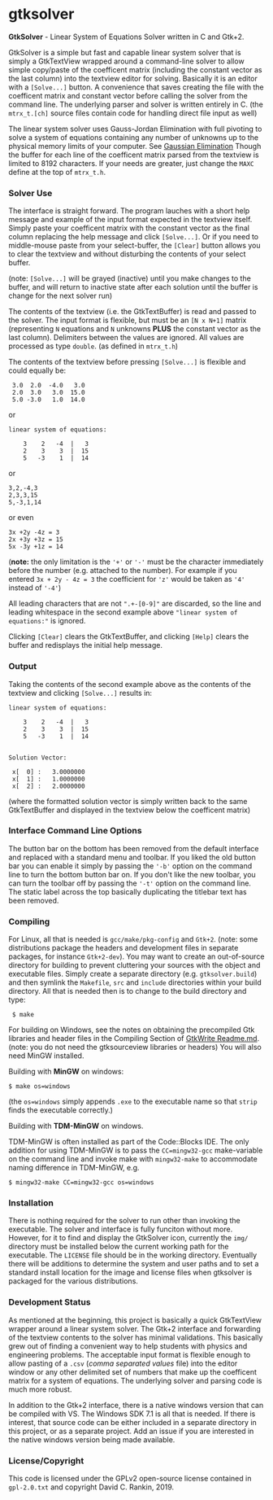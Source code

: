 # gtksolver
**GtkSolver** - Linear System of Equations Solver written in C and Gtk+2.

GtkSolver is a simple but fast and capable linear system solver that is simply a GtkTextView wrapped around a command-line solver to allow simple copy/paste of the coefficent matrix (including the constant vector as the last column) into the textview editor for solving. Basically it is an editor with a `[Solve...]` button.  A convenience that saves creating the file with the coefficent matrix and constant vector before calling the solver from the command line. The underlying parser and solver is written entirely in C. (the `mtrx_t.[ch]` source files contain code for handling direct file input as well)

The linear system solver uses Gauss-Jordan Elimination with full pivoting to solve a system of equations containing any number of unknowns up to the physical memory limits of your computer. See [Gaussian Elimination](https://en.wikipedia.org/wiki/Gaussian_elimination) Though the buffer for each line of the coefficent matrix parsed from the textview is limited to 8192 characters. If your needs are greater, just change the `MAXC` define at the top of `mtrx_t.h`.

### Solver Use

The interface is straight forward. The program lauches with a short help message and example of the input format expected in the textview itself. Simply paste your coefficent matrix with the constant vector as the final column replacing the help message and click `[Solve...]`. Or if you need to middle-mouse paste from your select-buffer, the `[Clear]` button allows you to clear the textview and without disturbing the contents of your select buffer.

(note: `[Solve...]` will be grayed (inactive) until you make changes to the buffer, and will return to inactive state after each solution until the buffer is change for the next solver run)

The contents of the textview (i.e. the GtkTextBuffer) is read and passed to the solver. The input format is flexible, but must be an `[N x N+1]` matrix (representing `N` equations and `N` unknowns **PLUS** the constant vector as the last column). Delimiters between the values are ignored. All values are processed as type `double`. (as defined in `mtrx_t.h`)

The contents of the textview before pressing `[Solve...]` is flexible and could equally be:

     3.0  2.0  -4.0   3.0
     2.0  3.0   3.0  15.0
     5.0 -3.0   1.0  14.0

or


    linear system of equations:

        3    2   -4  |   3
        2    3    3  |  15
        5   -3    1  |  14

or

    3,2,-4,3
    2,3,3,15
    5,-3,1,14

or even

    3x +2y -4z = 3
    2x +3y +3z = 15
    5x -3y +1z = 14

(**note:** the only limitation is the `'+'` or `'-'` must be the character immediately before the number (e.g. attached to the number). For example if you entered `3x + 2y - 4z = 3` the coefficient for `'z'` would be taken as `'4'` instead of `'-4'`)

All leading characters that are not `".+-[0-9]"` are discarded, so the line and leading whitespace in the second example above `"linear system of equations:"` is ignored.

Clicking `[Clear]` clears the GtkTextBuffer, and clicking `[Help]` clears the buffer and redisplays the initial help message.

### Output

Taking the contents of the second example above as the contents of the textview and clicking `[Solve...]` results in:

    linear system of equations:

        3    2   -4  |   3
        2    3    3  |  15
        5   -3    1  |  14


    Solution Vector:

     x[  0] :   3.0000000
     x[  1] :   1.0000000
     x[  2] :   2.0000000

(where the formatted solution vector is simply written back to the same GtkTextBuffer and displayed in the textview below the coefficent matrix)

### Interface Command Line Options

The button bar on the bottom has been removed from the default interface and replaced with a standard menu and toolbar. If you liked the old button bar you can enable it simply by passing the `'-b'` option on the command line to turn the bottom button bar on. If you don't like the new toolbar, you can turn the toolbar off by passing the `'-t'` option on the command line. The static label across the top basically duplicating the titlebar text has been removed.

### Compiling

For Linux, all that is needed is `gcc/make/pkg-config` and `Gtk+2`. (note: some distributions package the headers and development files in separate packages, for instance `Gtk+2-dev`). You may want to create an out-of-source directory for building to prevent cluttering your sources with the object and executable files. Simply create a separate directory (e.g. `gtksolver.build`) and then symlink the `Makefile`, `src` and `include` directories within your build directory. All that is needed then is to change to the build directory and type:

     $ make

For building on Windows, see the notes on obtaining the precompiled Gtk libraries and header files in the Compiling Section of [GtkWrite Readme.md](https://github.com/drankinatty/gtkwrite). (note: you do not need the gtksourceview libraries or headers) You will also need MinGW installed.

Building with **MinGW** on windows:

    $ make os=windows

(the `os=windows` simply appends `.exe` to the executable name so that `strip` finds the executable correctly.)


Building with **TDM-MinGW** on windows.

TDM-MinGW is often installed as part of the Code::Blocks IDE. The only addition for using TDM-MinGW is to pass the `CC=mingw32-gcc` make-variable on the command line and invoke make with `mingw32-make` to accommodate naming difference in TDM-MinGW, e.g.

    $ mingw32-make CC=mingw32-gcc os=windows

### Installation

There is nothing required for the solver to run other than invoking the executable. The solver and interface is fully funciton without more. However, for it to find and display the GtkSolver icon, currently the `img/` directory must be installed below the current working path for the executable. The `LICENSE` file should be in the working directory. Eventually there will be additions to determine the system and user paths and to set a standard install location for the image and license files when gtksolver is packaged for the various distributions.

### Development Status

As mentioned at the beginning, this project is basically a quick GtkTextView wrapper around a linear system solver. The Gtk+2 interface and forwarding of the textview contents to the solver has minimal validations. This basically grew out of finding a convenient way to help students with physics and engineering problems. The acceptable input format is flexible enough to allow pasting of a `.csv` (*comma separated values* file) into the editor window or any other delimited set of numbers that make up the coefficent matrix for a system of equations. The underlying solver and parsing code is much more robust.

In addition to the Gtk+2 interface, there is a native windows version that can be compiled with VS. The Windows SDK 7.1 is all that is needed. If there is interest, that source code can be either included in a separate directory in this project, or as a separate project. Add an issue if you are interested in the native windows version being made available.

### License/Copyright

This code is licensed under the GPLv2 open-source license contained in `gpl-2.0.txt` and copyright David C. Rankin, 2019.
